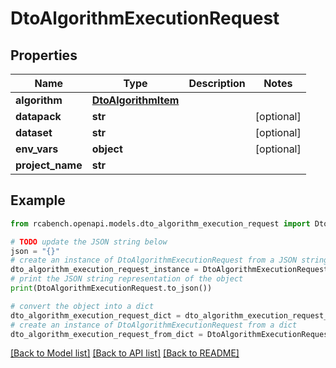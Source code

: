 # DtoAlgorithmExecutionRequest


## Properties

Name | Type | Description | Notes
------------ | ------------- | ------------- | -------------
**algorithm** | [**DtoAlgorithmItem**](DtoAlgorithmItem.md) |  | 
**datapack** | **str** |  | [optional] 
**dataset** | **str** |  | [optional] 
**env_vars** | **object** |  | [optional] 
**project_name** | **str** |  | 

## Example

```python
from rcabench.openapi.models.dto_algorithm_execution_request import DtoAlgorithmExecutionRequest

# TODO update the JSON string below
json = "{}"
# create an instance of DtoAlgorithmExecutionRequest from a JSON string
dto_algorithm_execution_request_instance = DtoAlgorithmExecutionRequest.from_json(json)
# print the JSON string representation of the object
print(DtoAlgorithmExecutionRequest.to_json())

# convert the object into a dict
dto_algorithm_execution_request_dict = dto_algorithm_execution_request_instance.to_dict()
# create an instance of DtoAlgorithmExecutionRequest from a dict
dto_algorithm_execution_request_from_dict = DtoAlgorithmExecutionRequest.from_dict(dto_algorithm_execution_request_dict)
```
[[Back to Model list]](../README.md#documentation-for-models) [[Back to API list]](../README.md#documentation-for-api-endpoints) [[Back to README]](../README.md)



